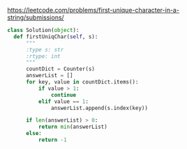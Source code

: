 https://leetcode.com/problems/first-unique-character-in-a-string/submissions/

```python
class Solution(object):
  def firstUniqChar(self, s):
      """
      :type s: str
      :rtype: int
      """
      countDict = Counter(s)
      answerList = []
      for key, value in countDict.items():
          if value > 1:
              continue
          elif value == 1:
              answerList.append(s.index(key))

      if len(answerList) > 0:
          return min(answerList)
      else:
          return -1
```
